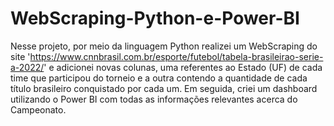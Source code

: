 # WebScraping-Python-e-Power-BI
Nesse projeto, por meio da linguagem Python realizei um WebScraping do site 'https://www.cnnbrasil.com.br/esporte/futebol/tabela-brasileirao-serie-a-2022/' e adicionei novas colunas, uma referentes ao Estado (UF) de cada time que participou do torneio e a outra contendo a quantidade de cada título brasileiro conquistado por cada um. 
Em seguida, criei um dashboard utilizando o Power BI com todas as informações relevantes acerca do Campeonato.
